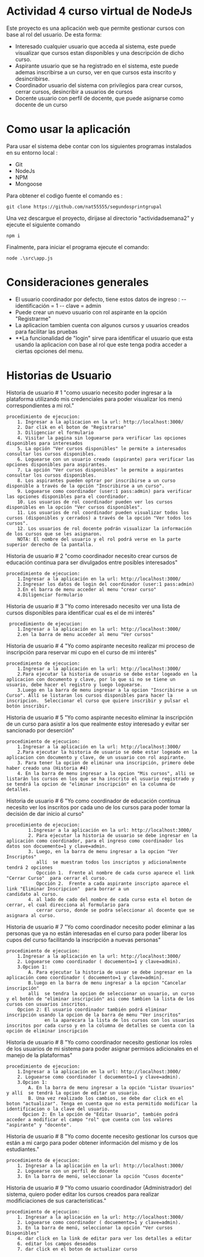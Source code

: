  # Actividad 4 curso virtual de NodeJs

Este proyecto es una aplicación web que permite gestionar cursos con base al rol del usuario. De esta forma:

- Interesado cualquier usuario que acceda al sistema, este puede visualizar que cursos estan disponibles y una descripción de dicho curso.
- Aspirante usuario que se ha registrado en el sistema, este puede ademas inscribirse a un curso, ver en que cursos esta inscrito y desincribirse.
- Coordinador usuario del sistema con privilegios para crear cursos, cerrar cursos, desincribir a usuarios de cursos
- Docente usuario con perfil de docente, que puede asignarse como docente de un curso

# Como usar la aplicación

Para usar el sistema debe contar con los siguientes programas instalados en su entorno local :

- Git
- NodeJs
- NPM
- Mongoose

Para obtener el codigo fuente el comando es :

	git clone https://github.com/nat55555/segundosprintgrupal
	
Una vez descargue el proyecto, dirijase al directorio "actividadsemana2" y ejecute el siguiente comando

	npm i

Finalmente, para iniciar el programa ejecute el comando: 

	node .\src\app.js
	
# Consideraciones generales

- El usuario coordinador por defecto, tiene estos datos de ingreso :
-- identificación = 1
-- clave = admin
- Puede crear un nuevo usuario con rol aspirante en la opción "Registrarme"
- La aplicacion tambien cuenta con algunos cursos y usuarios creados para facilitar las pruebas
- **La funcionalidad de "login" sirve para identificar el usuario que esta usando la aplicacion con base al rol que este tenga podra acceder a ciertas opciones del menu.


# Historias de Usuario

Historia de usuario # 1
	"como usuario necesito poder ingresar a la plataforma utilizando mis credenciales para poder
	visualizar los menú correspondientes a mi rol."

	procedimiento de ejecucion:
		1. Ingresar a la aplicacion en la url: http://localhost:3000/
		2. Dar clik en el boton de "Registrarse"
		3. Diligenciar el formulario
		4. Visitar la pagina sin loguearse para verificar las opciones disponibles para interesados
		5. La opción "Ver cursos disponibles" le permite a interesados consultar los cursos disponibles.
		6. Loguearse con un usuario creado (aspirante) para verificar las opciones disponibles para aspirantes.
		7. La opción "Ver cursos disponibles" le permite a aspirantes consultar los cursos disponibles.		
		8. Los aspirantes pueden optrar por inscribirse a un curso disponible a través de la opción "Inscribirse a un curso".
		9. Loguearse como coordinador (user:1 pass:admin) para verificar las opciones disponibles para el coordinador.
		10. Los usuarios de rol coordinador pueden ver los cursos disponibles en la opción "Ver cursos disponibles".
		11. Los usuarios de rol coordinador pueden visualizar todos los cursos (disponibles y cerrados) a través de la opción "Ver todos los cursos".
		12. Los usuarios de rol docente podrán visualizar la información de los cursos que se les asignaron.
		NOTA: El nombre del usuario y el rol podrá verse en la parte superior derecho de la pantalla.
 
Historia de usuario # 2
	"como coordinador necesito crear cursos de educación continua para ser divulgados entre posibles
	interesados"

	procedimiento de ejecucion:
		1.Ingresar a la aplicación en la url: http://localhost:3000/
		2.Ingresar los datos de login del coordinador (user:1 pass:admin)
		3.En el barra de menu acceder al menu "crear curso"
		4.Diligenciar formulario

Historia de usuario # 3
	"Yo como interesado necesito ver una lista de cursos disponibles para identificar cual es el de mi
     interés"

     procedimiento de ejecucion:
		1.Ingresar a la aplicación en la url: http://localhost:3000/
     	2.en la barra de menu acceder al menu "Ver cursos"

Historia de usuario # 4 
	"Yo como aspirante necesito realizar mi proceso de inscripción para reservar mi cupo en el curso
         de mi interés"

	procedimiento de ejecucion:
		1.Ingresar a la aplicación en la url: http://localhost:3000/
		2.Para ejecutar la historia de usuario se debe estar logeado en la aplicacion con documento y clave, por lo que si no se tiene un usuario, debe hacer el registro y luego loguearse.
		3.Luego en la barra de menu ingresar a la opcion "Inscribirse a un Curso". Allí se listaran los cursos disponibles para hacer la inscripcion.  Seleccionar el curso que quiere inscribir y pulsar el botón inscribir.

Historia de usuario # 5 
	"Yo como aspirante necesito eliminar la inscripción de un curso para asistir a los que realmente
	estoy interesado y evitar ser sancionado por deserción"

	procedimiento de ejecucion:
		1.Ingresar a la aplicación en la url: http://localhost:3000/	
		2.Para ejecutar la historia de usuario se debe estar logeado en la aplicacion con documento y clave, de un usuario con rol aspirante.
		3. Para tener la opcion de eliminar una inscripción, primero debe haber creado una (Historia #4)
		4. En la barra de menu ingresar a la opcion "Mis cursos", alli se listarán los cursos en los que se ha inscrito el usuario registrado y se tendrá la opcion de "eliminar inscripción" en la columna de detalles.

Historia de usuario # 6
	"Yo como coordinador de educación continua necesito ver los inscritos por cada uno de los cursos
         para poder tomar la decisión de dar inicio al curso"

	procedimiento de ejecucion:
			1.Ingresar a la aplicación en la url: http://localhost:3000/
			2. Para ejecutar la historia de usuario se debe ingresar en la aplicación como coordinador, para el ingreso como coordinador los datos son docuemento=1 y clave=admin.
			3. Luego, en la barra de menu ingresar a la opcion "Ver Inscriptos"
			   allí  se muestran todos los inscriptos y adicionalmente tendrá 2 opciones
			   Opcción 1.  Frente al nombre de cada curso aparece el link "Cerrar Curso"  para cerrar el curso.
			   Opcción 2.  Frente a cada aspirante inscripto aparece el link "Eliminar Inscripcion"  para borrar a un                                              candidato al curso.
			4. al lado de cado del nombre de cada curso esta el boton de cerrar, el cual direcciona al formulario para  
			   cerrar curso, donde se podra seleccionar al docente que se asignara al curso.


Historia de usuario # 7
	"Yo como coordinador necesito poder eliminar a las personas que ya no están interesadas en el
	curso para poder liberar los cupos del curso facilitando la inscripción a nuevas personas"

	procedimiento de ejecucion:
		1.Ingresar a la aplicación en la url: http://localhost:3000/
		2. Loguearse como coordinador ( docuemento=1 y clave=admin).
		3.Opcion 1:
			A. Para ejecutar la historia de usuar se debe ingresar en la aplicación como coordinador ( docuemento=1 y clave=admin).
			B.luego en la barra de menu ingresar a la opcion "Cancelar inscripción"
			alli  se tendra la opcion de seleccionar un usuario, un curso y el botón de "eliminar inscripción" asi como tambien la lista de los cursos con usuarios inscritos.
		Opcion 2: El usuario coordinador también podrá eliminar inscripción usando la opcion de la barra de menu "Ver inscritos"
				  en la aparecara la lista de los cursos con los usuarios inscritos por cada curso y en la columna de detalles se cuenta con la opción de eliminar inscripción
				  
Historia de usuario # 8
	"Yo como coordinador necesito gestionar los roles de los usuarios de mi sistema para poder asignar
	permisos adicionales en el manejo de la plataformas"

	procedimiento de ejecucion:
		1.Ingresar a la aplicación en la url: http://localhost:3000/
		2. Loguearse como coordinador ( docuemento=1 y clave=admin).		
		3.Opcion 1:
			A. En la barra de menu ingresar a la opción "Listar Usuarios" y allí  se tendrá la opcion de editar un usuario.
			B. Una vez realizado los cambios, se debe dar click en el boton "actualizar". Tenga en cuenta que no esta permitido modificar la identificacion o la clave del usuario. 
		  Opcion 2: En la opción de "Editar Usuario", también podrá acceder a modificar el campo "rol" que cuenta con los valores "aspirante" y "docente".
				  				  

Historia de usuario # 8
	"Yo como docente necesito gestionar los cursos que están a mi cargo para poder obtener
	información del mismo y de los estudiantes."

	procedimiento de ejecucion:
		1. Ingresar a la aplicación en la url: http://localhost:3000/
		2. Loguearse con un perfil de docente
		3. En la barra de menú, seleccionar la opción "Cusos docente"


Historia de usuario # 9
	"Yo como usuario coordinador (Administrador) del sistema, quiero poder editar los cursos creados para realizar modificiaciones de sus caracteristicas."

	procedimiento de ejecucion:
		1. Ingresar a la aplicación en la url: http://localhost:3000/
		2. Loguearse como coordinador ( docuemento=1 y clave=admin).
		3. En la barra de menú, seleccionar la opción "Ver cursos Disponibles"
		4. dar click en la link de editar para ver los detalles a editar 
		6. editar los campos deseados
		7. dar click en el boton de actualizar curso
